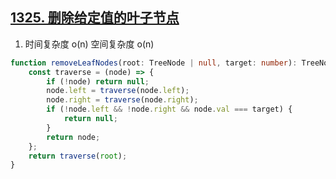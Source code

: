 ## [1325. 删除给定值的叶子节点](https://leetcode.cn/problems/delete-leaves-with-a-given-value/description/)

1. 时间复杂度 o(n) 空间复杂度 o(n)

```ts
function removeLeafNodes(root: TreeNode | null, target: number): TreeNode | null {
    const traverse = (node) => {
        if (!node) return null;
        node.left = traverse(node.left);
        node.right = traverse(node.right);
        if (!node.left && !node.right && node.val === target) {
            return null;
        }
        return node;
    };
    return traverse(root);
}
```
